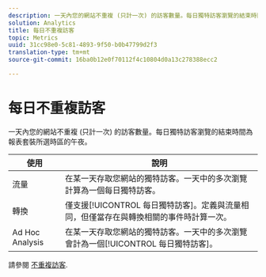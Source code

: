 ```yaml
---
description: 一天內您的網站不重複 (只計一次) 的訪客數量。每日獨特訪客瀏覽的結束時間為報表套裝所選時區的午夜。
solution: Analytics
title: 每日不重複訪客
topic: Metrics
uuid: 31cc98e0-5c81-4893-9f50-b0b47799d2f3
translation-type: tm+mt
source-git-commit: 16ba0b12e0f70112f4c10804d0a13c278388ecc2

---
```



# 每日不重複訪客

一天內您的網站不重複 (只計一次) 的訪客數量。每日獨特訪客瀏覽的結束時間為報表套裝所選時區的午夜。

| 使用 | 說明 |
|---|---|
| 流量 | 在某一天存取您網站的獨特訪客。一天中的多次瀏覽計算為一個每日獨特訪客。 |
| 轉換 | 僅支援[!UICONTROL 每日獨特訪客]。定義與流量相同，但僅當存在與轉換相關的事件時計算一次。 |
| Ad Hoc Analysis | 在某一天存取您網站的獨特訪客。一天中的多次瀏覽會計為一個[!UICONTROL 每日獨特訪客]。 |

請參閱 [不重複訪客](/help/components/c-variables/c-metrics/metrics-unique-visitors.md).
